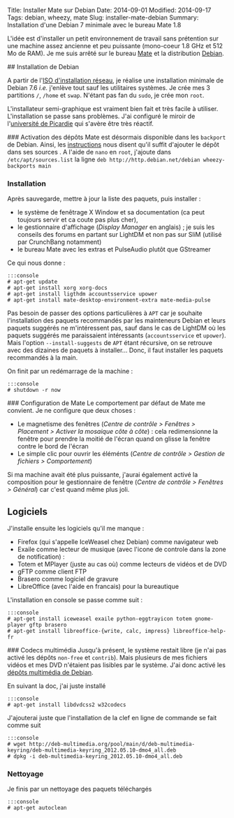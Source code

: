 Title: Installer Mate sur Debian
Date: 2014-09-01
Modified: 2014-09-17
Tags: debian, wheezy, mate
Slug: installer-mate-debian
Summary: Installation d'une Debian 7 minimale avec le bureau Mate 1.8

L'idée est d'installer un petit environnement de travail sans prétention sur une machine assez ancienne et peu puissante (mono-coeur 1.8 GHz et 512 Mo de RAM).
Je me suis arrêté sur le bureau [Mate](http://mate-desktop.org/) et la distribution [Debian](https://www.debian.org/index.fr.html).

## Installation de Debian

A partir de l'[ISO d'installation réseau](https://www.debian.org/CD/netinst/), je réalise une installation minimale de Debian 7.6 *i.e.* j'enlève tout sauf les utilitaires systèmes. Je crée mes 3 partitions `/`, `/home` et `swap`. N'étant pas fan du `sudo`, je crée mon `root`.

L'installateur semi-graphique est vraiment bien fait et très facile à utiliser. L'installation se passe sans problèmes. J'ai configuré le miroir de l'[université de Picardie](http://ftp.u-picardie.fr) qui s'avère être très réactif.

### Activation des dépôts
Mate est désormais disponible dans les `backport` de Debian. Ainsi, les [instructions](http://backports.debian.org/Instructions/) nous disent qu'il suffit d'ajouter le dépôt dans ses sources . A l'aide de `nano` en `root`, j'ajoute dans `/etc/apt/sources.list` la ligne `deb http://http.debian.net/debian wheezy-backports main`

### Installation
Après sauvegarde, mettre à jour la liste des paquets, puis installer :

- le système de fenêtrage X Window et sa documentation (ca peut toujours servir et ca coute pas plus cher),
- le gestionnaire d'affichage (*Display Manager* en anglais) ; je suis les conseils des forums en partant sur LightDM et non pas sur SliM (utilisé par CrunchBang notamment)
- le bureau Mate avec les extras et PulseAudio plutôt que GStreamer

Ce qui nous donne :

	:::console
	# apt-get update
	# apt-get install xorg xorg-docs
	# apt-get install ligthdm accountsservice upower
	# apt-get install mate-desktop-environment-extra mate-media-pulse

Pas besoin de passer des options particulières à `APT` car je souhaite l'installation des paquets recommandés par les mainteneurs Debian et leurs paquets suggérés ne m'intéressent pas, sauf dans le cas de LightDM où les paquets suggérés me paraissaient intéressants (`accountsservice` et `upower`). Mais l'option `--install-suggests` de `APT` étant récursive, on se retrouve avec des dizaines de paquets à installer...  Donc, il faut installer les paquets recommandés à la main.

On finit par un redémarrage de la machine :

	:::console
	# shutdown -r now

### Configuration de Mate
Le comportement par défaut de Mate me convient. Je ne configure que deux choses :

- Le magnetisme des fenêtres (_Centre de contrôle > Fenêtres > Placement > Activer la mosaique côte à côte_) : cela redimensionne la fenêtre pour prendre la moitié de l'écran quand on glisse la fenêtre contre le bord de l'écran
- Le simple clic pour ouvrir les éléménts (_Centre de contrôle > Gestion de fichiers > Comportement_)

Si ma machine avait été plus puissante, j'aurai également activé la composition pour le gestionnaire de fenêtre (_Centre de contrôle > Fenêtres > Général_) car c'est quand même plus joli.

## Logiciels

J'installe ensuite les logiciels qu'il me manque :

- Firefox (qui s'appelle IceWeasel chez Debian) comme navigateur web
- Exaile comme lecteur de musique (avec l'icone de controle dans la zone de notification) : 
- Totem et MPlayer (juste au cas où) comme lecteurs de vidéos et de DVD
- gFTP comme client FTP
- Brasero comme logiciel de gravure
- LibreOffice (avec l'aide en francais) pour la bureautique

L'installation en console se passe comme suit :

	:::console
	# apt-get install iceweasel exaile python-eggtrayicon totem gnome-player gftp brasero
	# apt-get install libreoffice-{write, calc, impress} libreoffice-help-fr

### Codecs multimédia
Jusqu'à présent, le système restait libre (je n'ai pas activé les dépôts `non-free` et `contrib`). Mais plusieurs de mes fichiers vidéos et mes DVD n'étaient pas lisibles par le système. J'ai donc activé les [dépôts multimédia de Debian](https://wiki.debian.org/fr/MultimediaCodecs).

En suivant la doc, j'ai juste installé

	:::console
	# apt-get install libdvdcss2 w32codecs

J'ajouterai juste que l'installation de la clef en ligne de commande se fait comme suit

	:::console
	# wget http://deb-multimedia.org/pool/main/d/deb-multimedia-keyring/deb-multimedia-keyring_2012.05.10-dmo4_all.deb 
	# dpkg -i deb-multimedia-keyring_2012.05.10-dmo4_all.deb

### Nettoyage
Je finis par un nettoyage des paquets téléchargés

	:::console
	# apt-get autoclean
